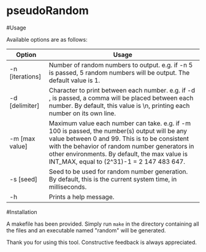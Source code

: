 # pseudoRandom

#Usage

Available options are as follows:

| Option | Usage |
|--------|-------|
| -n [iterations] | Number of random numbers to output. e.g. if -n 5 is passed, 5 random numbers will be output. The default value is 1. |
| -d [delimiter] | Character to print between each number. e.g. if -d , is passed, a comma will be placed between each number. By default, this value is \n, printing each number on its own line.|
| -m [max value] | Maximum value each number can take. e.g. if -m 100 is passed, the number(s) output will be any value between 0 and 99. This is to be consistent with the behavior of random number generators in other environments. By default, the max value is INT_MAX, equal to (2^31)-1 = 2 147 483 647.|
| -s [seed] | Seed to be used for random number generation. By default, this is the current system time, in milliseconds.|
| -h | Prints a help message. |

#Installation

A makefile has been provided. Simply run `make` in the directory containing all the files and an executable named "random" will be generated. 

Thank you for using this tool. Constructive feedback is always appreciated.
